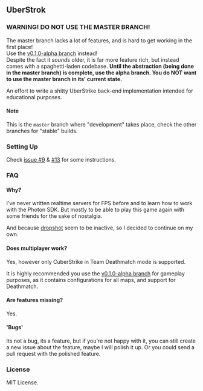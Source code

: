## UberStrok
### **WARNING! DO NOT USE THE MASTER BRANCH!** 
The master branch lacks a lot of features, and is hard to get working in the first place!<br>
Use the [v0.1.0-alpha branch](https://github.com/SirAnuse/uberstrok/tree/v0.1.0-alpha) instead!<br>
Despite the fact it *sounds* older, it is far more feature rich, but instead comes with a spaghetti-laden codebase.
**Until the abstraction (being done in the master branch) is complete, use the alpha branch. You do NOT want to use the master branch in its' current state.**

An effort to write a shitty UberStrike back-end implementation intended for educational purposes.

#### Note
This is the `master` branch where "development" takes place, check the other branches for "stable" builds.

### Setting Up
Check [issue #9](https://github.com/FICTURE7/uberstrok/issues/9) & [#13](https://github.com/FICTURE7/uberstrok/issues/13) for some instructions.

### FAQ

#### Why?
I've never written realtime servers for FPS before and to learn how to work with the Photon SDK. But
mostly to be able to play this game again with some friends for the sake of nostalgia.

And because [dropshot](https://www.github.com/festivaldev/dropshot) seem to be inactive, so I decided
to continue on my own.

#### Does multiplayer work?
Yes, however only CuberStrike in Team Deathmatch mode is supported. 

It is highly recommended you use the [v0.1.0-alpha branch](https://github.com/SirAnuse/uberstrok/tree/v0.1.0-alpha) for gameplay purposes, as it contains configurations for all maps, and support for Deathmatch.
 
#### Are features missing?
Yes.

#### 'Bugs'
Its not a bug, its a feature, but if you're not happy with it, you can still create a new issue 
about the feature, maybe I will polish it up. Or you could send a pull request with the polished feature.

### License
MIT License.
